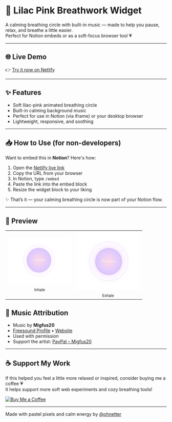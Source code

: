 # 🌸 Lilac Pink Breathwork Widget

A calming breathing circle with built-in music — made to help you pause, relax, and breathe a little easier.  
Perfect for Notion embeds or as a soft-focus browser tool 💗

---

## 🌐 Live Demo

👉 [Try it now on Netlify](https://notion-breathwork-widget-lilac-pink.netlify.app/)

---

## ✨ Features

- Soft lilac-pink animated breathing circle
- Built-in calming background music
- Perfect for use in Notion (via iframe) or your desktop browser
- Lightweight, responsive, and soothing

---

## 📥 How to Use (for non-developers)

Want to embed this in **Notion**? Here's how:

1. Open the [Netlify live link](https://notion-breathwork-widget-lilac-pink.netlify.app/)
2. Copy the URL from your browser
3. In Notion, type `/embed`
4. Paste the link into the embed block
5. Resize the widget block to your liking

✨ That’s it — your calming breathing circle is now part of your Notion flow.

---
## 📸 Preview

<table align="center">
  <tr>
    <td align="center">
      <img src="https://raw.githubusercontent.com/ohnetter/Breathwork-Widget/main/assets/Inhale.png" width="200" /><br/>
      <sub>Inhale</sub>
    </td>
    <td align="center">
      <img src="https://raw.githubusercontent.com/ohnetter/Breathwork-Widget/main/assets/Exhale.png" width="200" /><br/>
      <sub>Exhale</sub>
    </td>
  </tr>
</table>



## 🎵 Music Attribution

- Music by **Migfus20**  
- [Freesound Profile](https://freesound.org/people/Migfus20) • [Website](https://migfus.site)  
- Used with permission  
- Support the artist: [PayPal – Migfus20](https://www.paypal.com/paypalme/migfus20)

---

## ☕ Support My Work

If this helped you feel a little more relaxed or inspired, consider buying me a coffee 💗  
It helps support more soft web experiments and cozy breathing tools!

[![Buy Me a Coffee](https://img.shields.io/badge/Buy%20Me%20a%20Coffee-pink?style=for-the-badge&logo=buy-me-a-coffee&logoColor=white)](https://coff.ee/ohnetter)

---

Made with pastel pixels and calm energy by [@ohnetter](https://github.com/ohnetter)
